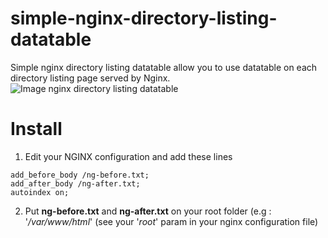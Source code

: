 # simple-nginx-directory-listing-datatable
Simple nginx directory listing datatable allow you to use datatable on each directory listing page served by Nginx.
![Image nginx directory listing datatable](https://raw.githubusercontent.com/tgiordmaina/simple-nginx-directory-listing-datatable/master/screenshot_demo.png)

# Install
1. Edit your NGINX configuration and add these lines
```
add_before_body /ng-before.txt;
add_after_body /ng-after.txt;
autoindex on;
```

2. Put **ng-before.txt** and **ng-after.txt** on your root folder (e.g : '*/var/www/html*' (see your '*root*' param in your nginx configuration file)
